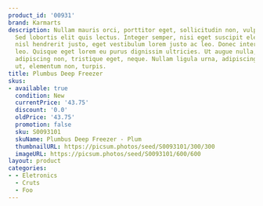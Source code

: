 ```yaml
---
product_id: '00931'
brand: Karmarts
description: Nullam mauris orci, porttitor eget, sollicitudin non, vulputate id, risus.
  Sed lobortis elit quis lectus. Integer semper, nisi eget suscipit eleifend, erat
  nisl hendrerit justo, eget vestibulum lorem justo ac leo. Donec interdum feugiat
  leo. Quisque eget lorem eu purus dignissim ultricies. Ut augue nulla, interdum at,
  adipiscing non, tristique eget, neque. Nullam ligula urna, adipiscing nec, iaculis
  ut, elementum non, turpis.
title: Plumbus Deep Freezer
skus:
- available: true
  condition: New
  currentPrice: '43.75'
  discount: '0.0'
  oldPrice: '43.75'
  promotion: false
  sku: S0093101
  skuName: Plumbus Deep Freezer - Plum
  thumbnailURL: https://picsum.photos/seed/S0093101/300/300
  imageURL: https://picsum.photos/seed/S0093101/600/600
layout: product
categories:
- - Eletronics
  - Cruts
  - Foo
---
```

